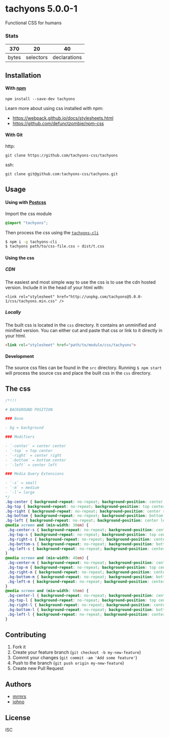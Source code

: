 # tachyons 5.0.0-1

Functional CSS for humans

### Stats

370 | 20 | 40
---|---|---
bytes | selectors | declarations

## Installation

#### With [npm](https://npmjs.com)

```
npm install --save-dev tachyons
```

Learn more about using css installed with npm:
* https://webpack.github.io/docs/stylesheets.html
* https://github.com/defunctzombie/npm-css

#### With Git

http:
```
git clone https://github.com/tachyons-css/tachyons
```

ssh:
```
git clone git@github.com:tachyons-css/tachyons.git
```

## Usage

#### Using with [Postcss](https://github.com/postcss/postcss)

Import the css module

```css
@import "tachyons";
```

Then process the css using the [`tachyons-cli`](https://github.com/tachyons-css/tachyons-cli)

```sh
$ npm i -g tachyons-cli
$ tachyons path/to/css-file.css > dist/t.css
```

#### Using the css

##### CDN
The easiest and most simple way to use the css is to use the cdn hosted version. Include it in the head of your html with:

```
<link rel="stylesheet" href="http://unpkg.com/tachyons@5.0.0-1/css/tachyons.min.css" />
```

##### Locally
The built css is located in the `css` directory. It contains an unminified and minified version.
You can either cut and paste that css or link to it directly in your html.

```html
<link rel="stylesheet" href="path/to/module/css/tachyons">
```

#### Development

The source css files can be found in the `src` directory.
Running `$ npm start` will process the source css and place the built css in the `css` directory.

## The css

```css
/*!!!

# BACKGROUND POSITION

### Base

- bg = background

### Modifiers

- `-center` = center center
- `-top` = top center
- `-right` = center right
- `-bottom` = bottom center
- `-left` = center left

### Media Query Extensions

- `-s` = small
- `-m` = medium
- `-l`= large
*/
.bg-center { background-repeat: no-repeat; background-position: center center; }
.bg-top { background-repeat: no-repeat; background-position: top center; }
.bg-right { background-repeat: no-repeat; background-position: center right; }
.bg-bottom { background-repeat: no-repeat; background-position: bottom center; }
.bg-left { background-repeat: no-repeat; background-position: center left; }
@media screen and (min-width: 30em) {
 .bg-center-s { background-repeat: no-repeat; background-position: center center; }
 .bg-top-s { background-repeat: no-repeat; background-position: top center; }
 .bg-right-s { background-repeat: no-repeat; background-position: center right; }
 .bg-bottom-s { background-repeat: no-repeat; background-position: bottom center; }
 .bg-left-s { background-repeat: no-repeat; background-position: center left; }
}
@media screen and (min-width: 48em) {
 .bg-center-m { background-repeat: no-repeat; background-position: center center; }
 .bg-top-m { background-repeat: no-repeat; background-position: top center; }
 .bg-right-m { background-repeat: no-repeat; background-position: center right; }
 .bg-bottom-m { background-repeat: no-repeat; background-position: bottom center; }
 .bg-left-m { background-repeat: no-repeat; background-position: center left; }
}
@media screen and (min-width: 60em) {
 .bg-center-l { background-repeat: no-repeat; background-position: center center; }
 .bg-top-l { background-repeat: no-repeat; background-position: top center; }
 .bg-right-l { background-repeat: no-repeat; background-position: center right; }
 .bg-bottom-l { background-repeat: no-repeat; background-position: bottom center; }
 .bg-left-l { background-repeat: no-repeat; background-position: center left; }
}
```

## Contributing

1. Fork it
2. Create your feature branch (`git checkout -b my-new-feature`)
3. Commit your changes (`git commit -am 'Add some feature'`)
4. Push to the branch (`git push origin my-new-feature`)
5. Create new Pull Request

## Authors

* [mrmrs](http://mrmrs.io)
* [johno](http://johnotander.com)

## License

ISC

